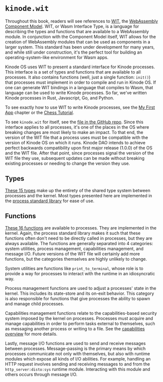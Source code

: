 # `kinode.wit`

Throughout this book, readers will see references to [WIT](https://component-model.bytecodealliance.org/design/wit.html), the [WebAssembly Component Model](https://github.com/WebAssembly/component-model).
WIT, or Wasm Interface Type, is a language for describing the types and functions that are available to a WebAssembly module.
In conjunction with the Component Model itself, WIT allows for the creation of WebAssembly modules that can be used as components in a larger system.
This standard has been under development for many years, and while still under construction, it's the perfect tool for building an operating-system-like environment for Wasm apps.

Kinode OS uses WIT to present a standard interface for Kinode processes.
This interface is a set of types and functions that are available to all processes.
It also contains functions (well, just a single function: `init()`) that processes must implement in order to compile and run in Kinode OS.
If one can generate WIT bindings in a language that compiles to Wasm, that language can be used to write Kinode processes.
So far, we've written Kinode processes in Rust, Javascript, Go, and Python.

To see exactly how to use WIT to write Kinode processes, see the [My First App](../my_first_app/chapter_1.md) chapter or the [Chess Tutorial](../chess_app/chess_engine.md).

To see `kinode.wit` for itself, see the [file in the GitHub repo](https://github.com/kinode-dao/kinode-wit/blob/master/kinode.wit).
Since this interface applies to all processes, it's one of the places in the OS where breaking changes are most likely to make an impact.
To that end, the version of the WIT file that a process uses must be compatible with the version of Kinode OS on which it runs.
Kinode DAO intends to achieve perfect backwards compatibility upon first major release (1.0.0) of the OS and the WIT file.
After that point, since processes signal the version of the WIT file they use, subsequent updates can be made without breaking existing processes or needing to change the version they use.

## Types

[These 15 types](https://github.com/kinode-dao/kinode-wit/blob/758fac1fb144f89c2a486778c62cbea2fb5840ac/kinode.wit#L8-L106) make up the entirety of the shared type system between processes and the kernel.
Most types presented here are implemented in the [process standard library](../process_stdlib/overview.md) for ease of use.

## Functions

[These 16 functions](https://github.com/kinode-dao/kinode-wit/blob/758fac1fb144f89c2a486778c62cbea2fb5840ac/kinode.wit#L108-L190) are available to processes.
They are implemented in the kernel.
Again, the process standard library makes it such that these functions often don't need to be directly called in processes, but they are always available.
The functions are generally separated into 4 categories: system utilities, process management, capabilities management, and message I/O.
Future versions of the WIT file will certainly add more functions, but the categories themselves are highly unlikely to change.

System utilities are functions like `print_to_terminal`, whose role is to provide a way for processes to interact with the runtime in an idiosyncratic way.

Process management functions are used to adjust a processes' state in the kernel.
This includes its state-store and its on-exit behavior.
This category is also responsible for functions that give processes the ability to spawn and manage child processes.

Capabilities management functions relate to the capabilities-based security system imposed by the kernel on processes.
Processes must acquire and manage capabilities in order to perform tasks external to themselves, such as messaging another process or writing to a file.
See the [capabilities overview](../process/capabilities.md) for more details.

Lastly, message I/O functions are used to send and receive messages between processes.
Message-passing is the primary means by which processes communicate not only with themselves, but also with runtime modules which expose all kinds of I/O abilities.
For example, handling an HTTP request involves sending and receiving messages to and from the `http_server:disto:sys` runtime module.
Interacting with this module and others occurs through message I/O.
